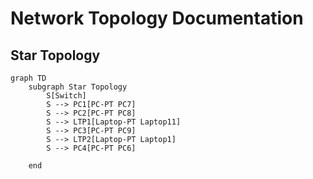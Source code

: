 # Network Topology Documentation
## Star Topology
```mermaid
graph TD
    subgraph Star Topology
        S[Switch]
        S --> PC1[PC-PT PC7]
        S --> PC2[PC-PT PC8]
        S --> LTP1[Laptop-PT Laptop11]
        S --> PC3[PC-PT PC9]
        S --> LTP2[Laptop-PT Laptop1]
        S --> PC4[PC-PT PC6]

    end

